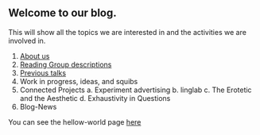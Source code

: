 ## Welcome to our blog. 

This will show all the topics we are interested in and the activities we are involved in. 

1.	[About us](about_us.md) 
2.	[Reading Group descriptions](reading_groups.md)
3.	[Previous talks](prev_talks.md)
4.	Work in progress, ideas, and squibs
5.	Connected Projects 
  a. Experiment advertising
  b. linglab
  c. The Erotetic and the Aesthetic
  d. Exhaustivity in Questions
6.	Blog-News

You can see the hellow-world page [here](halloworld.md)


